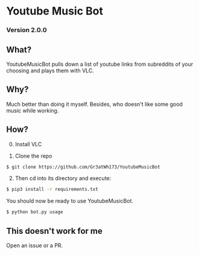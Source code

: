 # Youtube Music Bot
### Version 2.0.0

## What?
YoutubeMusicBot pulls down a list of youtube links from subreddits of your choosing and plays them with VLC.

## Why?
Much better than doing it myself. Besides, who doesn't like some good music while working.

## How?
0. Install VLC

1. Clone the repo
```bash
$ git clone https://github.com/Gr3atWh173/YoutubeMusicBot
```
2. Then cd into its directory and execute: 

```bash
$ pip3 install -r requirements.txt
```

You should now be ready to use YoutubeMusicBot. 
```bash
$ python bot.py usage
```

## This doesn't work for me
Open an issue or a PR.
